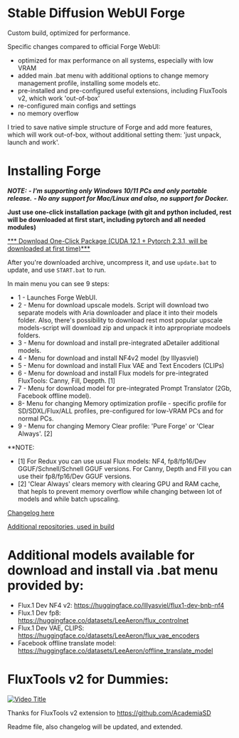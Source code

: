 # Stable Diffusion WebUI Forge
Custom build, optimized for performance.

Specific changes compared to official Forge WebUI:
- optimized for max performance on all systems, especially with low VRAM
- added main .bat menu with additional options to change memory management profile, installing some models etc.
- pre-installed and pre-configured useful extensions, including FluxTools v2, which work 'out-of-box'
- re-configured main configs and settings
- no memory overflow

I tried to save native simple structure of Forge and add more features, which will work out-of-box, without additional setting them: 'just unpack, launch and work'.

# Installing Forge
***NOTE:***
***- I'm supporting only Windows 10/11 PCs and only portable release.***
***- No any support for Mac/Linux and also, no support for Docker.***

**Just use one-click installation package (with git and python included, rest will be downloaded at first start, including pytorch and all needed modules)**

[*** Download One-Click Package (CUDA 12.1 + Pytorch 2.3.1, will be downloaded at first time)***](https://github.com/LeeAeron/stable-diffusion-webui-fastforge/releases/download/v1.01/stable-diffusion-webui-forge-custom-build_1.01.2025.04.11.7z)

After you're downloaded archive, uncompress it, and use `update.bat` to update, and use `START.bat` to run.

In main menu you can see 9 steps:

- 1 - Launches Forge WebUI.
- 2 - Menu for download upscale models.
Script will download two separate models with Aria downloader and place it into their models folder.
Also, there's possibility to download rest most popular upscale models-script will download zip and unpack it into aprpropriate modoels folders.
- 3 - Menu for download and install pre-integrated aDetailer additional models.
- 4 - Menu for download and install NF4v2 model (by lllyasviel)
- 5 - Menu for download and install Flux VAE and Text Encoders (CLIPs)
- 6 - Menu for download and install Flux models for pre-integrated FluxTools: Canny, Fill, Deppth. [1]
- 7 - Menu for download model for pre-integrated Prompt Translator (2Gb, Facebook offline model).
- 8-  Menu for changing Memory optimization profile - specific profile for SD/SDXL/Flux/ALL profiles, pre-configured for low-VRAM PCs and for normal PCs.
- 9 - Menu for changing Memory Clear profile: 'Pure Forge' or 'Clear Always'.  [2]

**NOTE: 
 - [1] For Redux you can use usual Flux models: NF4, fp8/fp16/Dev GGUF/Schnell/Schnell GGUF versions. For Canny, Depth and Fill you can use their fp8/fp16/Dev GGUF versions.
 - [2] 'Clear Always' clears memory with clearing GPU and RAM cache, that hepls to prevent memory overflow while changing between lot of models and while batch upscaling.

[Changelog here](https://github.com/LeeAeron/stable-diffusion-webui-fastforge/blob/main/CHANGELOG.md)

[Additional repositories, used in build](https://github.com/LeeAeron/stable-diffusion-webui-fastforge/blob/main/additional_repositories_inside.md)

# Additional models available for download and install via .bat menu provided by:
- Flux.1 Dev NF4 v2: https://huggingface.co/lllyasviel/flux1-dev-bnb-nf4
- Flux.1 Dev fp8: https://huggingface.co/datasets/LeeAeron/flux_controlnet
- Flux.1 Dev VAE, CLIPS: https://huggingface.co/datasets/LeeAeron/flux_vae_encoders
- Facebook offline translate model: https://huggingface.co/datasets/LeeAeron/offline_translate_model


# FluxTools v2 for Dummies:

[![Video Title](https://img.youtube.com/vi/MHYSFBkF36s/0.jpg)](https://www.youtube.com/watch?v=MHYSFBkF36s)

Thanks for FluxTools v2 extension to https://github.com/AcademiaSD

Readme file, also changelog will be updated, and extended.

